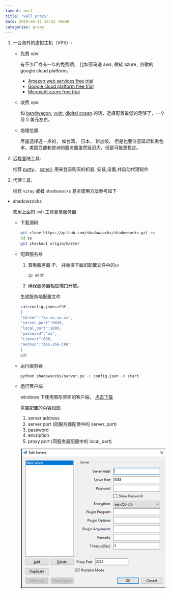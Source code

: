 ```yaml
---
layout: post
title: "wall proxy"
date: 2019-03-11 18:52 +0800
categories: proxy
---
```


<!-- # build a proxy

## Free trial VPS

most big cloud company provide 12 months free tier for specific product

- [Amazon web services free trial](https://aws.amazon.com/free/)
- [Google cloud platform](https://cloud.google.com/free/)
- [Microsoft azure](https://azure.microsoft.com/free/)

## remote access tool (ssh)

- [putty](https://www.chiark.greenend.org.uk/~sgtatham/putty/latest.html)

  free

- [xshell](https://www.netsarang.com/en/xshell/)

  free for home and school use

## proxy tool

- [shadowsocks python version](https://github.com/shadowsocks/shadowsocks)
- v2ray core

  - [official website](http://v2ray.com/)

  - [github](https://github.com/v2ray)

- [wireguard](https://www.wireguard.com/)

in short -->

1. 一台海外的虚拟主机（VPS）:

   - 免费 vps:

     有不少厂商有一年的免费期， 比如亚马逊 aws, 微软 azure , 谷歌的 google cloud platform。

     - [Amazon web services free trial](https://aws.amazon.com/free/)
     - [Google cloud platform free trial](https://cloud.google.com/free/)
     - [Microsoft azure free trial](https://azure.microsoft.com/free/)

   - 收费 vps:

     如 [bandwagon][bandwagon vps], [vultr][vultr vps], [digital ocean][digital ocean vps] 的话，选择配置最低的足够了，一个月 5 美元左右。

   - 地理位置:

     尽量选择近一点的， 如台湾， 日本， 新加坡。 但是也要注意延迟和丢包率。美国西部和欧洲的服务器虽然延迟大，但是可能更稳定。

1. 远程登陆工具:

   推荐 [putty](https://www.chiark.greenend.org.uk/~sgtatham/putty/latest.html)， [xshell](https://www.netsarang.com/en/xshell/), 用来登录购买的机器, 安装,设置,并启动代理软件

1. 代理工具:

   推荐 `v2ray` 或者 `shadowsocks`
   基本使用方法参考如下

<!--
            - [v2ray](http://v2ray.com/)

              - [安装](https://v2ray.com/chapter_00/install.html)

                登录机器后以 root 的身份， 直接运行下面的脚本就可以了

                ```sh
                bash <(curl -L -s https://install.direct/go.sh)
                ```

              - [设置](https://v2ray.com/chapter_00/start.html)

                1. 配置文件在 `/etc/v2ray/config.json`

                2. 其中的 users id 可以用[这个](https://www.uuidgenerator.net/)链接生成
                3. 注意服务器要配置中指定的端口

                客户端配置:

                ```json
                {
                  "inbounds": [
                    {
                      "port": 1080, // SOCKS 代理端口，在浏览器中需配置代理并指向这个端口
                      "listen": "127.0.0.1",
                      "protocol": "socks",
                      "settings": {
                        "udp": true
                      }
                    }
                  ],
                  "outbounds": [
                    {
                      "protocol": "vmess",
                      "settings": {
                        "vnext": [
                          {
                            "address": "server", // 服务器地址，请修改为你自己的服务器 ip 或域名
                            "port": 10086, // 服务器端口
                            "users": [{ "id": "b831381d-6324-4d53-ad4f-8cda48b30811" }]
                          }
                        ]
                      }
                    },
                    {
                      "protocol": "freedom",
                      "tag": "direct",
                      "settings": {}
                    }
                  ],
                  "routing": {
                    "domainStrategy": "IPOnDemand",
                    "rules": [
                      {
                        "type": "field",
                        "ip": ["geoip:private"],
                        "outboundTag": "direct"
                      }
                    ]
                  }
                }
                ```

                服务器端配置:

                ```json
                {
                  "inbounds": [
                    {
                      "port": 10086, // 服务器监听端口，必须和上面的一样
                      "protocol": "vmess",
                      "settings": {
                        "clients": [{ "id": "b831381d-6324-4d53-ad4f-8cda48b30811" }]
                      }
                    }
                  ],
                  "outbounds": [
                    {
                      "protocol": "freedom",
                      "settings": {}
                    }
                  ]
                }
                ```

-->

- shadowsocks

  使用上面的 ssh 工具登录服务器

  - 下载源码

    ```sh
    git clone https://github.com/shadowsocks/shadowsocks.git ss
    cd ss
    git checkout origin/master
    ```

  - 配置服务器

    1. 查看服务器 IP， 并替换下面的配置文件中的`xx`

       ```sh
       ip addr
       ```

    2. 确保服务器相应端口开放。

    生成服务端配置文件

    ```sh
    cat>config.json<<EOF
    {
    "server":"xx.xx.xx.xx",
    "server_port":8838,
    "local_port":1080,
    "password":"xx",
    "timeout":600,
    "method":"AES-256-CFB"
    }
    EOF
    ```

  - 运行服务器

    ```sh
    python shadowsocks/server.py -c config.json -d start
    ```

  - 运行客户端

    windows 下使用图形界面的客户端， [点击下载](https://github.com/shadowsocks/shadowsocks-windows/releases)

    需要配置的内容如图

    1. server address
    2. server port (同服务器配置中的 server_port)
    3. password
    4. encription
    5. proxy port (同服务器配置中的 local_port)

    ![如图](/asserts/ssconfig.png)

[bandwagon vps]: https://bandwagonhost.com/
[vultr vps]: https://www.vultr.com/
[digital ocean vps]: https://www.digitalocean.com/
